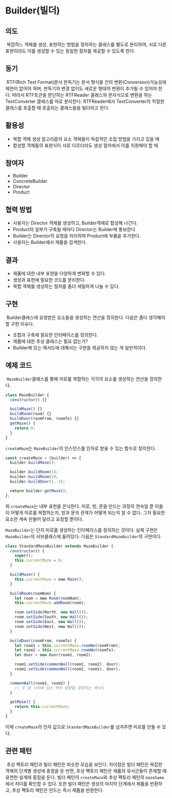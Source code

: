 # Builder(빌더)

## 의도

&nbsp;복잡하느 객체를 생성, 표현하는 방법을 정의하는 클래스를 별도로 분리하여, 서로 다른 표현이라도 이를 생성할 수 있는 동일한 절차를 제공할 수 있도록 한다.

## 동기

&nbsp;RTF(Rich Text Format)문서 판독기는 문서 형식들 간의 변환(Conversion)가능성에 제한이 없어야 하며, 판독기의 변경 없이도 새로운 형태의 변환이 추가될 수 있어야 한다. 따라서 RTF토큰을 판단하는 RTFReader 클래스와 문자식으로 변환을 하는 TextConverter 클래스를 따로 분리한다. RTFReader에서 TextConverter의 적절한 클래스를 호출할 때 호출되는 클래스들을 빌더라고 한다.

## 활용성

- 복합 객체 생성 알고리즘의 요소 객체들이 독립적인 조립 방법을 가지고 있을 때
- 합성할 객체들의 표현식이 서로 다르더라도 생성 절차에서 이를 지원해야 할 때

## 참여자

- Builder
- ConcreteBuilder
- Director
- Product

## 협력 방법

- 사용자는 Director 객체를 생성하고, Builder객체로 합성해 나간다.
- Product의 일부가 구축될 때마다 Director는 Builder에 통보한다.
- Builder는 Director의 요청을 처리하여 Product에 부품을 추가한다.
- 사용자는 Builder에서 제품을 검색한다.

## 결과

- 제품에 대한 내부 표현을 다양하게 변화할 수 있다.
- 생성과 표현에 필요한 코드를 분리한다.
- 복합 객체를 생성하는 절차를 좀더 세밀하게 나눌 수 있다.

## 구현

&nbsp;Builder클래스에 요청받은 요소들을 생성하는 연산을 정의한다. 다음은 좀더 생각해야 할 구현 이슈다.

- 조합과 구축에 필요한 인터페이스를 정의한다.
- 제품에 대한 추상 클래스는 필요 없는가?
- Builder에 있는 메서드에 대해서는 구현을 제공하지 않는 게 일반적이다.

## 예제 코드

&nbsp;`MazeBuilder`클래스를 통해 미로를 복합하는 각각의 요소를 생성하는 연산을 정의한다.

```javascript
class MazeBuilder {
  constructor() {}

  buildMaze() {}
  buildRoom(room) {}
  buildDoor(roomFrom, roomTo) {}
  getMaze() {
    return 0;
  }
}
```

`createMaze`는 `MazeBuilder`의 인스턴스를 인자로 받을 수 있는 함수로 정의한다.

```javascript
const createMaze = (builder) => {
  builder.buildMaze();

  builder.buildRoom(1);
  builder.buildRoom(2);
  builder.buildDoor(1, 2);

  return builder.getMaze();
};
```

위 `createMaze`는 내부 표현을 은닉한다. 미로, 방, 문을 만드는 과정의 연속일 뿐 이들이 어떻게 미로를 복합하는지, 방과 문의 관계가 어떻게 되는지 알 수 없다. 그저 필요한 요소만 계속 만들어 달라고 요청할 뿐이다.

`MazeBuilder`는 단지 미로를 생성하는 인터페이스를 정의하는 것이다. 실제 구현은 `MazeBuilder`의 서브클래스에 들어있다. 다음은 `StandardMazeBuilder`의 구현이다.

```javascript
class StandardMazeBuilder extends MazeBuilder {
  constructor() {
    super();
    this.currentMaze = 0;
  }

  buildMaze() {
    this.currentMaze = new Maze();
  }

  buildRoom(roomNum) {
    let room = new Room(roomNum);
    this.currentMaze.addRoom(room);

    room.setSide(North, new Wall());
    room.setSide(South, new Wall());
    room.setSide(East, new Wall());
    room.setSide(West, new Wall());
  }

  buildDoor(roomFrom, roomTo) {
    let room1 = this.currentMaze.roomNo(roomFrom);
    let room2 = this.currentMaze.roomNo(roomTo);
    let door = new Door(room1, room2);

    room1.setSide(commonWall(room1, room2), door);
    room2.setSide(commonWall(room2, room1), door);
  }

  commonWall(room1, room2) {
    // 두 방 사이에 있는 벽의 방향을 결정하는 메서드
  }

  getMaze() {
    return this.currentMaze;
  }
}
```

이제 `createMaze`의 인자 값으로 `StandardMazeBuilder`를 넘겨주면 미로를 만들 수 있다.

## 관련 패턴

&nbsp;추상 팩토리 패턴과 빌더 패턴은 비슷한 모습을 보인다. 차이점은 빌더 패턴은 복잡한 객체의 단계별 생성에 중점을 둔 반면, 추상 팩토리 패턴은 제품의 유사군들이 존재할 때 유연한 설계에 중점을 둔다. 빌더 패턴의 `createMaze`와 추상 팩토리 패턴의 `mazeGame`에서 차이를 확인할 수 있다. 또한 빌더 패턴은 생성의 마지막 단계에서 제품을 반환하고, 추상 팩토리 패턴은 만드는 즉시 제품을 반환한다.
